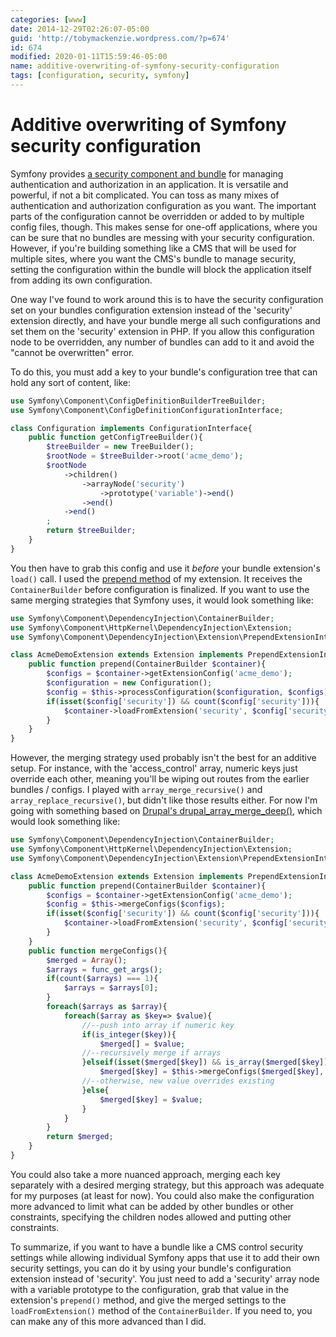 ```yaml
---
categories: [www]
date: 2014-12-29T02:26:07-05:00
guid: 'http://tobymackenzie.wordpress.com/?p=674'
id: 674
modified: 2020-01-11T15:59:46-05:00
name: additive-overwriting-of-symfony-security-configuration
tags: [configuration, security, symfony]
---
```


Additive overwriting of Symfony security configuration
======================================================

Symfony provides [a security component and bundle](http://symfony.com/doc/current/book/security.html) for managing authentication and authorization in an application.  It is versatile and powerful, if not a bit complicated.  You can toss as many mixes of authentication and authorization configuration as you want.  The important parts of the configuration cannot be overridden or added to by multiple config files, though.  This makes sense for one-off applications, where you can be sure that no bundles are messing with your security configuration.  However, if you're building something like a CMS that will be used for multiple sites, where you want the CMS's bundle to manage security, setting the configuration within the bundle will block the application itself from adding its own configuration.

One way I've found to work around this is to have the security configuration set on your bundles configuration extension instead of the 'security' extension directly, and have your bundle merge all such configurations and set them on the 'security' extension in PHP.  If you allow this configuration node to be overridden, any number of bundles can add to it and avoid the "cannot be overwritten" error.

<!--more-->

To do this, you must add a key to your bundle's configuration tree that can hold any sort of content, like:

``` php
use Symfony\Component\ConfigDefinitionBuilderTreeBuilder;
use Symfony\Component\ConfigDefinitionConfigurationInterface;

class Configuration implements ConfigurationInterface{
	public function getConfigTreeBuilder(){
		$treeBuilder = new TreeBuilder();
		$rootNode = $treeBuilder->root('acme_demo');
		$rootNode
			->children()
				->arrayNode('security')
					->prototype('variable')->end()
				->end()
			->end()
		;
		return $treeBuilder;
	}
}
```

You then have to grab this config and use it *before* your bundle extension's `load()` call.  I used the [prepend method](http://symfony.com/doc/current/cookbook/bundles/prepend_extension.html) of my extension.  It receives the `ContainerBuilder` before configuration is finalized.  If you want to use the same merging strategies that Symfony uses, it would look something like:

``` php
use Symfony\Component\DependencyInjection\ContainerBuilder;
use Symfony\Component\HttpKernel\DependencyInjection\Extension;
use Symfony\Component\DependencyInjection\Extension\PrependExtensionInterface;

class AcmeDemoExtension extends Extension implements PrependExtensionInterface{
	public function prepend(ContainerBuilder $container){
		$configs = $container->getExtensionConfig('acme_demo');
		$configuration = new Configuration();
		$config = $this->processConfiguration($configuration, $configs);
		if(isset($config['security']) && count($config['security'])){
			$container->loadFromExtension('security', $config['security']);
		}
	}
}
```

However, the merging strategy used probably isn't the best for an additive setup.  For instance, with the 'access_control' array, numeric keys just override each other, meaning you'll be wiping out routes from the earlier bundles / configs.  I played with `array_merge_recursive()` and `array_replace_recursive()`, but didn't like those results either.  For now I'm going with something based on [Drupal's drupal_array_merge_deep()](https://github.com/drupal/drupal/blob/7.x/includes/bootstrap.inc#L2139), which would look something like:

``` php
use Symfony\Component\DependencyInjection\ContainerBuilder;
use Symfony\Component\HttpKernel\DependencyInjection\Extension;
use Symfony\Component\DependencyInjection\Extension\PrependExtensionInterface;

class AcmeDemoExtension extends Extension implements PrependExtensionInterface{
	public function prepend(ContainerBuilder $container){
		$configs = $container->getExtensionConfig('acme_demo');
		$config = $this->mergeConfigs($configs);
		if(isset($config['security']) && count($config['security'])){
			$container->loadFromExtension('security', $config['security']);
		}
	}
	public function mergeConfigs(){
		$merged = Array();
		$arrays = func_get_args();
		if(count($arrays) === 1){
			$arrays = $arrays[0];
		}
		foreach($arrays as $array){
			foreach($array as $key=> $value){
				//--push into array if numeric key
				if(is_integer($key)){
					$merged[] = $value;
				//--recursively merge if arrays
				}elseif(isset($merged[$key]) && is_array($merged[$key]) && is_array($value)){
					$merged[$key] = $this->mergeConfigs($merged[$key], $value);
				//--otherwise, new value overrides existing
				}else{
					$merged[$key] = $value;
				}
			}
		}
		return $merged;
	}
}
```

You could also take a more nuanced approach, merging each key separately with a desired merging strategy, but this approach was adequate for my purposes (at least for now).  You could also make the configuration more advanced to limit what can be added by other bundles or other constraints, specifying the children nodes allowed and putting other constraints.

To summarize, if you want to have a bundle like a CMS control security settings while allowing individual Symfony apps that use it to add their own security settings, you can do it by using your bundle's configuration extension instead of 'security'.  You just need to add a 'security' array node with a variable prototype to the configuration, grab that value in the extension's `prepend()` method, and give the merged settings to the `loadFromExtension()` method of the `ContainerBuilder`.  If you need to, you can make any of this more advanced than I did.
